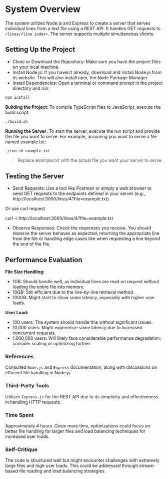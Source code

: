 # System Overview

The system utilizes Node.js and Express to create a server that serves individual lines from a text file using a REST API. It handles GET requests to `/lines/<line index>`. The server supports multiple simultaneous clients.

## Setting Up the Project

- Clone or Download the Repository: Make sure you have the project files on your local machine.
- Install Node.js: If you haven't already, download and install Node.js from its website. This will also install npm, the Node Package Manager.
- Install Dependencies: Open a terminal or command prompt in the project directory and run:

```bash
npm install
```

**Building the Project:**
To compile TypeScript files to JavaScript, execute the build script:

```bash
./build.sh
```

**Running the Server:**
To start the server, execute the run script and provide the file you want to serve:
For example, assuming you want to serve a file named example.txt:

```bash
./run.sh example.txt
```

> Replace example.txt with the actual file you want your server to serve.

## Testing the Server

- Send Requests: Use a tool like Postman or simply a web browser to send GET requests to the endpoints defined in your server (e.g., http://localhost:3000/lines/4?file=example.txt).

Or use curl request

curl -i http://localhost:3000/lines/4?file=example.txt

- Observe Responses: Check the responses you receive. You should observe the server behaves as expected, returning the appropriate line from the file or handling edge cases like when requesting a line beyond the end of the file.

## Performance Evaluation

**File Size Handling:**

- 1GB: Should handle well, as individual lines are read on request without loading the entire file into memory.
- 10GB: Still efficient due to the line-by-line retrieval method.
- 100GB: Might start to show some latency, especially with higher user loads.

**User Load:**

- 100 users: The system should handle this without significant issues.
- 10,000 users: Might experience some latency due to increased concurrent requests.
- 1,000,000 users: Will likely face considerable performance degradation; consider scaling or optimizing further.

### References

Consulted `Node.js` and `Express` documentation, along with discussions on efficient file handling in Node.js.

### Third-Party Tools

Utilizes `Express.js` for the REST API due to its simplicity and effectiveness in handling HTTP requests.

### Time Spent

Approximately 4 hours. Given more time, optimizations could focus on better file handling for larger files and load balancing techniques for increased user loads.

### Self-Critique

The code is structured well but might encounter challenges with extremely large files and high user loads. This could be addressed through stream-based file reading and load balancing strategies.
